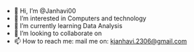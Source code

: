 - 👋 Hi, I’m @Janhavi00
- 👀 I’m interested in Computers and technology
- 🌱 I’m currently learning Data Analysis
- 💞️ I’m looking to collaborate on
- 📫 How to reach me: mail me on: kjanhavi.2306@gmail.com

<!---
Janhavi00/Janhavi00 is a ✨ special ✨ repository because its `README.md` (this file) appears on your GitHub profile.
You can click the Preview link to take a look at your changes.
--->
